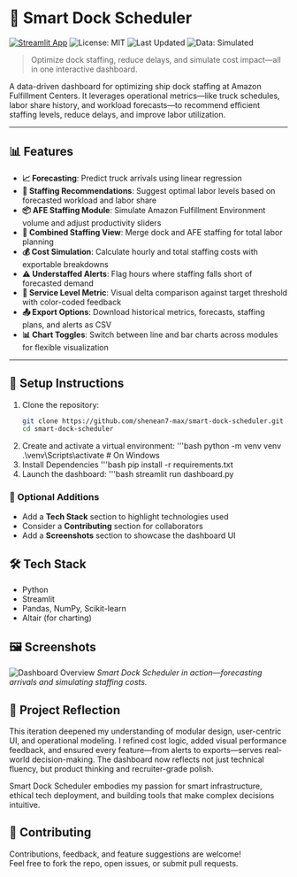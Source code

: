 # 🚢 Smart Dock Scheduler
[![Streamlit App](https://img.shields.io/badge/Live%20Demo-Streamlit-blue?logo=streamlit)](https://smart-dock-scheduler-5flpfuzsx7smkteaixb5dw.streamlit.app/)
![License: MIT](https://img.shields.io/badge/License-MIT-yellow.svg)
![Last Updated](https://img.shields.io/github/last-commit/shenean7-max/smart-dock-scheduler)
![Data: Simulated](https://img.shields.io/badge/Data-Simulated-lightgrey)

> Optimize dock staffing, reduce delays, and simulate cost impact—all in one interactive dashboard.

A data-driven dashboard for optimizing ship dock staffing at Amazon Fulfillment Centers. It leverages operational metrics—like truck schedules, labor share history, and workload forecasts—to recommend efficient staffing levels, reduce delays, and improve labor utilization.

---

## 📊 Features

- **📈 Forecasting**: Predict truck arrivals using linear regression  
- **🧮 Staffing Recommendations**: Suggest optimal labor levels based on forecasted workload and labor share  
- **📦 AFE Staffing Module**: Simulate Amazon Fulfillment Environment volume and adjust productivity sliders  
- **🔗 Combined Staffing View**: Merge dock and AFE staffing for total labor planning  
- **💰 Cost Simulation**: Calculate hourly and total staffing costs with exportable breakdowns  
- **⚠️ Understaffed Alerts**: Flag hours where staffing falls short of forecasted demand  
- **🎯 Service Level Metric**: Visual delta comparison against target threshold with color-coded feedback  
- **📤 Export Options**: Download historical metrics, forecasts, staffing plans, and alerts as CSV  
- **📊 Chart Toggles**: Switch between line and bar charts across modules for flexible visualization

---

## 🚀 Setup Instructions

1. Clone the repository:
   ```bash
   git clone https://github.com/shenean7-max/smart-dock-scheduler.git
   cd smart-dock-scheduler
2. Create and activate a virtual environment:
   '''bash
   python -m venv venv
   .\venv\Scripts\activate  # On Windows
3. Install Dependencies
   '''bash
   pip install -r requirements.txt
4. Launch the dashboard:
   '''bash
   streamlit run dashboard.py

### 🧠 Optional Additions

- Add a **Tech Stack** section to highlight technologies used
- Consider a **Contributing** section for collaborators
- Add a **Screenshots** section to showcase the dashboard UI

## 🛠️ Tech Stack
- Python
- Streamlit
- Pandas, NumPy, Scikit-learn
- Altair (for charting)

## 🖼️ Screenshots

![Dashboard Overview](./assets/dashboard-overview.png)
*Smart Dock Scheduler in action—forecasting arrivals and simulating staffing costs.*

## 🧭 Project Reflection

This iteration deepened my understanding of modular design, user-centric UI, and operational modeling. I refined cost logic, added visual performance feedback, and ensured every feature—from alerts to exports—serves real-world decision-making. The dashboard now reflects not just technical fluency, but product thinking and recruiter-grade polish.

Smart Dock Scheduler embodies my passion for smart infrastructure, ethical tech deployment, and building tools that make complex decisions intuitive.

## 🤝 Contributing

Contributions, feedback, and feature suggestions are welcome!  
Feel free to fork the repo, open issues, or submit pull requests.

